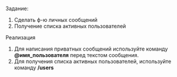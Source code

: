 Задание:
1. Сделать ф-ю личных сообщений
2. Получение списка активных пользователей

Реализация
1) Для написания приватных сообщений используйте команду **@имя_пользователя** перед текстом сообщения.
2) Для получения списка активных пользователей, используйте команду **/users**